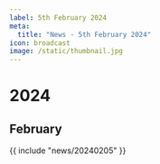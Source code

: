 ```yaml
---
label: 5th February 2024
meta:
  title: "News - 5th February 2024"
icon: broadcast
image: /static/thumbnail.jpg
---
```


# 2024
## February

{{ include "news/20240205" }}